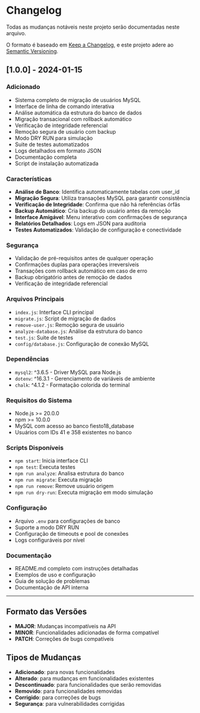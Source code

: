 # Changelog

Todas as mudanças notáveis neste projeto serão documentadas neste arquivo.

O formato é baseado em [Keep a Changelog](https://keepachangelog.com/pt-BR/1.0.0/),
e este projeto adere ao [Semantic Versioning](https://semver.org/lang/pt-BR/).

## [1.0.0] - 2024-01-15

### Adicionado
- Sistema completo de migração de usuários MySQL
- Interface de linha de comando interativa
- Análise automática da estrutura do banco de dados
- Migração transacional com rollback automático
- Verificação de integridade referencial
- Remoção segura de usuário com backup
- Modo DRY RUN para simulação
- Suite de testes automatizados
- Logs detalhados em formato JSON
- Documentação completa
- Script de instalação automatizada

### Características
- **Análise de Banco**: Identifica automaticamente tabelas com user_id
- **Migração Segura**: Utiliza transações MySQL para garantir consistência
- **Verificação de Integridade**: Confirma que não há referências órfãs
- **Backup Automático**: Cria backup do usuário antes da remoção
- **Interface Amigável**: Menu interativo com confirmações de segurança
- **Relatórios Detalhados**: Logs em JSON para auditoria
- **Testes Automatizados**: Validação de configuração e conectividade

### Segurança
- Validação de pré-requisitos antes de qualquer operação
- Confirmações duplas para operações irreversíveis
- Transações com rollback automático em caso de erro
- Backup obrigatório antes de remoção de dados
- Verificação de integridade referencial

### Arquivos Principais
- `index.js`: Interface CLI principal
- `migrate.js`: Script de migração de dados
- `remove-user.js`: Remoção segura de usuário
- `analyze-database.js`: Análise da estrutura do banco
- `test.js`: Suite de testes
- `config/database.js`: Configuração de conexão MySQL

### Dependências
- `mysql2`: ^3.6.5 - Driver MySQL para Node.js
- `dotenv`: ^16.3.1 - Gerenciamento de variáveis de ambiente
- `chalk`: ^4.1.2 - Formatação colorida do terminal

### Requisitos do Sistema
- Node.js >= 20.0.0
- npm >= 10.0.0
- MySQL com acesso ao banco fiesto18_database
- Usuários com IDs 41 e 358 existentes no banco

### Scripts Disponíveis
- `npm start`: Inicia interface CLI
- `npm test`: Executa testes
- `npm run analyze`: Analisa estrutura do banco
- `npm run migrate`: Executa migração
- `npm run remove`: Remove usuário origem
- `npm run dry-run`: Executa migração em modo simulação

### Configuração
- Arquivo `.env` para configurações de banco
- Suporte a modo DRY RUN
- Configuração de timeouts e pool de conexões
- Logs configuráveis por nível

### Documentação
- README.md completo com instruções detalhadas
- Exemplos de uso e configuração
- Guia de solução de problemas
- Documentação de API interna

---

## Formato das Versões

- **MAJOR**: Mudanças incompatíveis na API
- **MINOR**: Funcionalidades adicionadas de forma compatível
- **PATCH**: Correções de bugs compatíveis

## Tipos de Mudanças

- **Adicionado**: para novas funcionalidades
- **Alterado**: para mudanças em funcionalidades existentes
- **Descontinuado**: para funcionalidades que serão removidas
- **Removido**: para funcionalidades removidas
- **Corrigido**: para correções de bugs
- **Segurança**: para vulnerabilidades corrigidas

